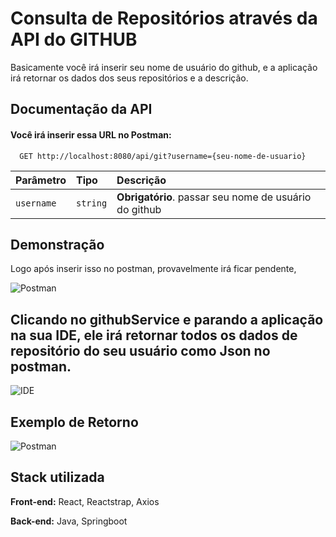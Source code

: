 
# Consulta de Repositórios através da API do GITHUB

Basicamente você irá inserir seu nome de usuário do github, e a aplicação irá retornar os dados dos seus repositórios e a descrição.


## Documentação da API



#### Você irá inserir essa URL no Postman:

```http
  GET http://localhost:8080/api/git?username={seu-nome-de-usuario}
```

| Parâmetro   | Tipo       | Descrição                                   |
| :---------- | :--------- | :------------------------------------------ |
| `username`      | `string` | **Obrigatório**. passar seu nome de usuário do github |




## Demonstração

Logo após inserir isso no postman, provavelmente irá ficar pendente, 

![Postman](https://cdn.discordapp.com/attachments/910358683110760468/1169272738192568330/image.png?ex=6554cd18&is=65425818&hm=092460395be020666960aaafda81210373c5aecf02ee67247f778f23d3cb772e&)

## Clicando no githubService e parando a aplicação na sua IDE, ele irá retornar todos os dados de repositório do seu usuário como Json no postman.

![IDE](https://cdn.discordapp.com/attachments/910358683110760468/1169273131362439288/image.png?ex=6554cd76&is=65425876&hm=cc06aa5f107bcf562a48d1e79c0d6679290e2836511195eb9359e630486a9213&) 

## Exemplo de Retorno

![Postman](https://cdn.discordapp.com/attachments/910358683110760468/1169273881937334344/image.png?ex=6554ce29&is=65425929&hm=70e11d58e8278a5c7bf5db2fd6d05512ad1597b8e843c6c3d1ec5ade07f3fd65&) 



## Stack utilizada

**Front-end:** React, Reactstrap, Axios

**Back-end:** Java, Springboot

